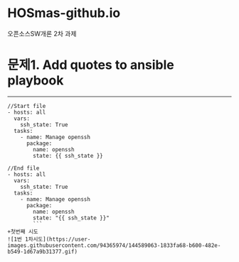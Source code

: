 # HOSmas-github.io
오픈소스SW개론 2차 과제

# 문제1. Add quotes to ansible playbook
---------------------------------------
```
//Start file
- hosts: all
  vars:
    ssh_state: True
  tasks:
    - name: Manage openssh
      package:
        name: openssh
        state: {{ ssh_state }}
```
```
//End file
- hosts: all
  vars:
    ssh_state: True
  tasks:
    - name: Manage openssh
      package:
        name: openssh
        state: "{{ ssh_state }}"
        ```
+첫번째 시도
![1번 1차시도](https://user-images.githubusercontent.com/94365974/144589063-1833fa68-b600-482e-b549-1d67a9b31377.gif)
